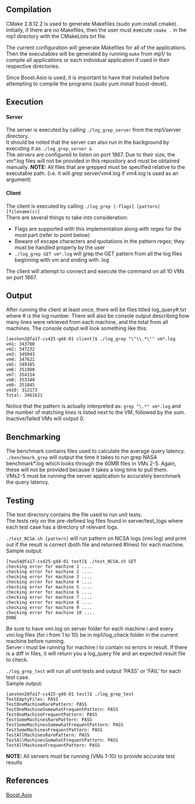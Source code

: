 ## Compilation
CMake 2.8.12.2 is used to generate Makefiles (sudo yum install cmake).  
Initially, if there are no Makefiles, then the user must execute `cmake .`
in the mp1 directory with the CMakeLists.txt file.

The current configuration will generate Makefiles for all of the applications.  
Then the executables will be generated by running `make` from mp1/ to compile all applications or each individual application if used in their respective directories.

Since Boost.Asio is used, it is important to have that installed before attempting to compile the programs (sudo yum install boost-devel).

## Execution
#### **Server**
The server is executed by calling `./log_grep_server` from the mp1/server directory.  
It should be noted that the server can also run in the background by executing it as `./log_grep_server &`  
The servers are configured to listen on port 1867. Due to their size, the vm*.log files will not be provided in this repository and must be obtained manually.
**NOTE:** All files that are grepped must be specified relative to the executable path. (i.e. it will grep server/vm4.log if vm4.log is used as an argument)

#### **Client**
The client is executed by calling `./log_grep [-flags] [pattern] [filename(s)]`  
There are several things to take into consideration:
- Flags are supported with this implementation along with regex for the most part (refer to point below)
- Beware of escape characters and quotations in the pattern regex; they must be handled properly by the user
- `./log_grep GET vm*.log` will grep the GET pattern from all the log files beginning with vm and ending with .log  

The client will attempt to connect and execute the command on all 10 VMs on port 1867. 

## Output
After running the client at least once, there will be files titled log_query#.txt where # is the log number.
There will also be console output describing how many lines were retrieved from each machine, and the total from all machines.
The console output will look something like this:  
```
[aeshen2@fa17-cs425-g48-01 client]$ ./log_grep "\"\\.*\"" vm*.log
vm1: 343780
vm2: 347232
vm3: 349943
vm4: 347621
vm5: 349385
vm6: 351980
vm7: 354314
vm8: 353348
vm9: 351845
vm10: 312173
Total: 3461621
```
Notice that the pattern is actually interpreted as: `grep "\.*" vm*.log` and the number of matching lines is listed next to the VM, followed by the sum.
Inactive/failed VMs will output 0.

## Benchmarking
The benchmark contains files used to calculate the average query latency.  
`./benchmark_grep` will output the time it takes to run grep NASA benchmark*.log
which looks through the 60MB files in VMs 2-5. Again, these will not be provided because it takes a long time to pull them.  
VMs2-5 must be running the server application to accurately benchmark the query latency.

## Testing
The test directory contains the file used to run unit tests.  
The tests rely on the pre-defined log files found in server/test_logs where each test case has a directory of relevant logs. 

`./test_NCSA.sh [pattern]` will run pattern on NCSA logs (vmi.log) and print out if the result is correct (both file and returned #lines) for each machine.<br />
Sample output:
```
[twu54@fa17-cs425-g48-01 test]$ ./test_NCSA.sh GET
checking error for machine 1 ....
checking error for machine 2 ....
checking error for machine 3 ....
checking error for machine 4 ....
checking error for machine 5 ....
checking error for machine 6 ....
checking error for machine 7 ....
checking error for machine 8 ....
checking error for machine 9 ....
checking error for machine 10 ....
DONE
```
Be sure to have vmi.log on server folder for each machine i and every vmi.log files (for i from 1 to 10) be in mp1/log_check folder in the current machine before running.<br />
Server i must be running for machine i to contain no errors in result. If there is a diff in files, it will return you a log_query file and an expected result file to check.
<br />

`./log_grep_test` will run all unit tests and output 'PASS' or 'FAIL' for each test case.  
Sample output:
```
[aeshen2@fa17-cs425-g48-01 test]$ ./log_grep_test
TestEmptyFiles: PASS
TestOneMachineRarePattern: PASS
TestOneMachineSomewhatFrequentPattern: PASS
TestOneMachineFrequentPattern: PASS
TestSomeMachinesRarePattern: PASS
TestSomeMachinesSomewhatFrequentPattern: PASS
TestSomeMachinesFrequentPattern: PASS
TestAllMachinesRarePattern: PASS
TestAllMachinesSomwhatFrequentPattern: PASS
TestAllMachinesFrequentPattern: PASS
```
**NOTE:** All servers must be running (VMs 1-10) to provide accurate test results
## References
[Boost.Asio](http://www.boost.org/doc/libs/1_53_0/doc/html/boost_asio.html)
